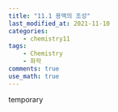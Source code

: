 ```yaml
---
title: "11.1 용액의 조성"
last_modified_at: 2021-11-10
categories:
    - chemistry11
tags:
    - Chemistry
    - 화학
comments: true
use_math: true
---
```


temporary